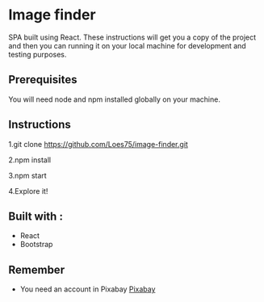 

# Image finder
SPA built using React.
These instructions will get you a copy of the project and then you can running it on your local machine for development and testing purposes.


## Prerequisites

You will need node and npm installed globally on your machine.

## Instructions

1.git clone https://github.com/Loes75/image-finder.git

2.npm install

3.npm start

4.Explore it!

## Built with :

* React
* Bootstrap




## Remember

* You need an account in Pixabay
[Pixabay](https://pixabay.com/es/)
